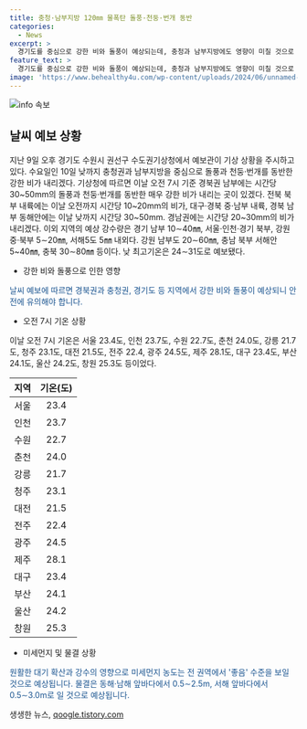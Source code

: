 ```yaml
---
title: 충청·남부지방 120㎜ 물폭탄 돌풍·천둥·번개 동반
categories:
  - News
excerpt: >
  경기도를 중심으로 강한 비와 돌풍이 예상되는데, 충청과 남부지방에도 영향이 미칠 것으로 전망되고 있다. 경북 남부에는 강한 비가 내릴 것으로 예상되며, 남부 지방의 강수량도 상당히 많을 것으로 보인다. 미세먼지 농도는 대체로 좋음 수준을 보일 것으로 전망되며, 강수로 인해 바다의 물결도 높아질 것으로 예상된다. 오전 7시 기온은 23.4도에서 28.1도로 예측되고 있으며, 낮 최고기온은 24∼31도로 예상된다.
feature_text: >
  경기도를 중심으로 강한 비와 돌풍이 예상되는데, 충청과 남부지방에도 영향이 미칠 것으로 전망되고 있다. 경북 남부에는 강한 비가 내릴 것으로 예상되며, 남부 지방의 강수량도 상당히 많을 것으로 보인다. 미세먼지 농도는 대체로 좋음 수준을 보일 것으로 전망되며, 강수로 인해 바다의 물결도 높아질 것으로 예상된다. 오전 7시 기온은 23.4도에서 28.1도로 예측되고 있으며, 낮 최고기온은 24∼31도로 예상된다.
image: 'https://www.behealthy4u.com/wp-content/uploads/2024/06/unnamed-file.png'
---
```


<p><img src="https://www.behealthy4u.com/wp-content/uploads/2024/06/unnamed-file.png" alt="info 속보" /></p>

<h2 data-ke-size="size26">날씨 예보 상황</h2>

<p data-ke-size="size16">지난 9일 오후 경기도 수원시 권선구 수도권기상청에서 예보관이 기상 상황을 주시하고 있다.  수요일인 10일 낮까지 충청권과 남부지방을 중심으로 돌풍과 천둥·번개를 동반한 강한 비가 내리겠다. 기상청에 따르면 이날 오전 7시 기준 경북권 남부에는 시간당 30~50mm의 돌풍과 천둥·번개를 동반한 매우 강한 비가 내리는 곳이 있겠다. 전북 북부 내륙에는 이날 오전까지 시간당 10~20mm의 비가, 대구·경북 중·남부 내륙, 경북 남부 동해안에는 이날 낮까지 시간당 30~50mm. 경남권에는 시간당 20~30mm의 비가 내리겠다. 이외 지역의 예상 강수량은 경기 남부 10∼40㎜, 서울·인천·경기 북부, 강원 중·북부 5∼20㎜, 서해5도 5㎜ 내외다. 강원 남부도 20∼60㎜, 충남 북부 서해안 5~40㎜, 충북 30∼80㎜ 등이다. 낮 최고기온은 24∼31도로 예보됐다.</p>

<ul>
<li>강한 비와 돌풍으로 인한 영향</li>
</ul>

<p data-ke-size="size16"><span style="color: #1a5490;">날씨 예보에 따르면 경북권과 충청권, 경기도 등 지역에서 강한 비와 돌풍이 예상되니 안전에 유의해야 합니다.</span></p>

<ul>
<li>오전 7시 기온 상황</li>
</ul>

<p data-ke-size="size16">이날 오전 7시 기온은 서울 23.4도, 인천 23.7도, 수원 22.7도, 춘천 24.0도, 강릉 21.7도, 청주 23.1도, 대전 21.5도, 전주 22.4, 광주 24.5도, 제주 28.1도, 대구 23.4도, 부산 24.1도, 울산 24.2도, 창원 25.3도 등이었다.</p>

<table>
<thead>
<tr>
<th style="text-align: center;">지역</th>
<th style="text-align: center;">기온(도)</th>
</tr>
</thead>
<tbody>
<tr>
<td style="text-align: center;">서울</td>
<td style="text-align: center;">23.4</td>
</tr>
<tr>
<td style="text-align: center;">인천</td>
<td style="text-align: center;">23.7</td>
</tr>
<tr>
<td style="text-align: center;">수원</td>
<td style="text-align: center;">22.7</td>
</tr>
<tr>
<td style="text-align: center;">춘천</td>
<td style="text-align: center;">24.0</td>
</tr>
<tr>
<td style="text-align: center;">강릉</td>
<td style="text-align: center;">21.7</td>
</tr>
<tr>
<td style="text-align: center;">청주</td>
<td style="text-align: center;">23.1</td>
</tr>
<tr>
<td style="text-align: center;">대전</td>
<td style="text-align: center;">21.5</td>
</tr>
<tr>
<td style="text-align: center;">전주</td>
<td style="text-align: center;">22.4</td>
</tr>
<tr>
<td style="text-align: center;">광주</td>
<td style="text-align: center;">24.5</td>
</tr>
<tr>
<td style="text-align: center;">제주</td>
<td style="text-align: center;">28.1</td>
</tr>
<tr>
<td style="text-align: center;">대구</td>
<td style="text-align: center;">23.4</td>
</tr>
<tr>
<td style="text-align: center;">부산</td>
<td style="text-align: center;">24.1</td>
</tr>
<tr>
<td style="text-align: center;">울산</td>
<td style="text-align: center;">24.2</td>
</tr>
<tr>
<td style="text-align: center;">창원</td>
<td style="text-align: center;">25.3</td>
</tr>
</tbody>
</table>

<ul>
<li>미세먼지 및 물결 상황</li>
</ul>

<p data-ke-size="size16"><span style="color: #1a5490;">원활한 대기 확산과 강수의 영향으로 미세먼지 농도는 전 권역에서 '좋음' 수준을 보일 것으로 예상됩니다. 물결은 동해·남해 앞바다에서 0.5∼2.5m, 서해 앞바다에서 0.5∼3.0m로 일 것으로 예상됩니다.</span></p>
생생한 뉴스, <a href="https://qoogle.tistory.com" rel="dofollow">qoogle.tistory.com</a>


